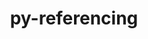 ---
title: "py-referencing"
layout: cache
categories: [package, v0.23.0]
meta: {"versions": ["0.35.1"], "compilers": ["gcc@=11.1.0", "gcc@=11.4.0", "gcc@=7.5.0", "gcc@=9.4.0"], "oss": ["ubuntu18.04", "ubuntu20.04", "ubuntu22.04"], "platforms": ["linux"], "targets": ["neoverse_v1", "neoverse_v2", "ppc64le", "x86_64_v3"], "stacks": ["data-vis-sdk", "e4s", "e4s-neoverse-v2", "e4s-neoverse_v1", "e4s-power", "radiuss", "root"], "num_specs": 14, "num_specs_by_stack": {"root": 14, "radiuss": 2, "e4s-power": 2, "data-vis-sdk": 2, "e4s-neoverse_v1": 2, "e4s-neoverse-v2": 2, "e4s": 4}}
spec_details: [{"hash": "jlj2ubfipd3iib47j6eiey5zu7mw4kr5", "compiler": "gcc@=7.5.0", "versions": ["0.35.1"], "os": "ubuntu18.04", "platform": "linux", "target": "x86_64_v3", "variants": ["build_system=python_pip"], "stacks": ["root", "radiuss"], "size": "-", "tarball": "https://binaries.spack.io/v0.23.0/build_cache/linux-ubuntu18.04-x86_64_v3/gcc-7.5.0/py-referencing-0.35.1/linux-ubuntu18.04-x86_64_v3-gcc-7.5.0-py-referencing-0.35.1-jlj2ubfipd3iib47j6eiey5zu7mw4kr5.spack"}, {"hash": "zd65blar4owxgen5mtj4rhw7r4ysgkay", "compiler": "gcc@=7.5.0", "versions": ["0.35.1"], "os": "ubuntu18.04", "platform": "linux", "target": "x86_64_v3", "variants": ["build_system=python_pip"], "stacks": ["root", "radiuss"], "size": "-", "tarball": "https://binaries.spack.io/v0.23.0/build_cache/linux-ubuntu18.04-x86_64_v3/gcc-7.5.0/py-referencing-0.35.1/linux-ubuntu18.04-x86_64_v3-gcc-7.5.0-py-referencing-0.35.1-zd65blar4owxgen5mtj4rhw7r4ysgkay.spack"}, {"hash": "ud62ieknz56fhtrnjvzw6ptyxoq4jokd", "compiler": "gcc@=9.4.0", "versions": ["0.35.1"], "os": "ubuntu20.04", "platform": "linux", "target": "ppc64le", "variants": ["build_system=python_pip"], "stacks": ["root", "e4s-power"], "size": "-", "tarball": "https://binaries.spack.io/v0.23.0/build_cache/linux-ubuntu20.04-ppc64le/gcc-9.4.0/py-referencing-0.35.1/linux-ubuntu20.04-ppc64le-gcc-9.4.0-py-referencing-0.35.1-ud62ieknz56fhtrnjvzw6ptyxoq4jokd.spack"}, {"hash": "34vx6g2jmkkwpa6xlwo4swxc53e67drn", "compiler": "gcc@=9.4.0", "versions": ["0.35.1"], "os": "ubuntu20.04", "platform": "linux", "target": "ppc64le", "variants": ["build_system=python_pip"], "stacks": ["root", "e4s-power"], "size": "-", "tarball": "https://binaries.spack.io/v0.23.0/build_cache/linux-ubuntu20.04-ppc64le/gcc-9.4.0/py-referencing-0.35.1/linux-ubuntu20.04-ppc64le-gcc-9.4.0-py-referencing-0.35.1-34vx6g2jmkkwpa6xlwo4swxc53e67drn.spack"}, {"hash": "u4rhphvbw6bmovh7zsi5z2szdcfkyxww", "compiler": "gcc@=11.1.0", "versions": ["0.35.1"], "os": "ubuntu20.04", "platform": "linux", "target": "x86_64_v3", "variants": ["build_system=python_pip"], "stacks": ["root", "data-vis-sdk"], "size": "-", "tarball": "https://binaries.spack.io/v0.23.0/build_cache/linux-ubuntu20.04-x86_64_v3/gcc-11.1.0/py-referencing-0.35.1/linux-ubuntu20.04-x86_64_v3-gcc-11.1.0-py-referencing-0.35.1-u4rhphvbw6bmovh7zsi5z2szdcfkyxww.spack"}, {"hash": "nl4ezzgjeq57n5oyeqvm6ck5ccwehv6e", "compiler": "gcc@=11.1.0", "versions": ["0.35.1"], "os": "ubuntu20.04", "platform": "linux", "target": "x86_64_v3", "variants": ["build_system=python_pip"], "stacks": ["root", "data-vis-sdk"], "size": "-", "tarball": "https://binaries.spack.io/v0.23.0/build_cache/linux-ubuntu20.04-x86_64_v3/gcc-11.1.0/py-referencing-0.35.1/linux-ubuntu20.04-x86_64_v3-gcc-11.1.0-py-referencing-0.35.1-nl4ezzgjeq57n5oyeqvm6ck5ccwehv6e.spack"}, {"hash": "e5lyszcghju37otdaqqf5qeqcj2bkfun", "compiler": "gcc@=11.4.0", "versions": ["0.35.1"], "os": "ubuntu22.04", "platform": "linux", "target": "neoverse_v1", "variants": ["build_system=python_pip"], "stacks": ["root", "e4s-neoverse_v1"], "size": "-", "tarball": "https://binaries.spack.io/v0.23.0/build_cache/linux-ubuntu22.04-neoverse_v1/gcc-11.4.0/py-referencing-0.35.1/linux-ubuntu22.04-neoverse_v1-gcc-11.4.0-py-referencing-0.35.1-e5lyszcghju37otdaqqf5qeqcj2bkfun.spack"}, {"hash": "5goclohnyncf3pjadeeijjabswy7sjbl", "compiler": "gcc@=11.4.0", "versions": ["0.35.1"], "os": "ubuntu22.04", "platform": "linux", "target": "neoverse_v1", "variants": ["build_system=python_pip"], "stacks": ["root", "e4s-neoverse_v1"], "size": "-", "tarball": "https://binaries.spack.io/v0.23.0/build_cache/linux-ubuntu22.04-neoverse_v1/gcc-11.4.0/py-referencing-0.35.1/linux-ubuntu22.04-neoverse_v1-gcc-11.4.0-py-referencing-0.35.1-5goclohnyncf3pjadeeijjabswy7sjbl.spack"}, {"hash": "orrshq55bzxkelor7ry2e7boi4j4zgx4", "compiler": "gcc@=11.4.0", "versions": ["0.35.1"], "os": "ubuntu22.04", "platform": "linux", "target": "neoverse_v2", "variants": ["build_system=python_pip"], "stacks": ["root", "e4s-neoverse-v2"], "size": "-", "tarball": "https://binaries.spack.io/v0.23.0/build_cache/linux-ubuntu22.04-neoverse_v2/gcc-11.4.0/py-referencing-0.35.1/linux-ubuntu22.04-neoverse_v2-gcc-11.4.0-py-referencing-0.35.1-orrshq55bzxkelor7ry2e7boi4j4zgx4.spack"}, {"hash": "isbjgbdw2xlighieb7olop52plxttmq4", "compiler": "gcc@=11.4.0", "versions": ["0.35.1"], "os": "ubuntu22.04", "platform": "linux", "target": "neoverse_v2", "variants": ["build_system=python_pip"], "stacks": ["root", "e4s-neoverse-v2"], "size": "-", "tarball": "https://binaries.spack.io/v0.23.0/build_cache/linux-ubuntu22.04-neoverse_v2/gcc-11.4.0/py-referencing-0.35.1/linux-ubuntu22.04-neoverse_v2-gcc-11.4.0-py-referencing-0.35.1-isbjgbdw2xlighieb7olop52plxttmq4.spack"}, {"hash": "nzcwgdqpldirpe6molhumdcm4prpgadg", "compiler": "gcc@=11.4.0", "versions": ["0.35.1"], "os": "ubuntu22.04", "platform": "linux", "target": "x86_64_v3", "variants": ["build_system=python_pip"], "stacks": ["root", "e4s"], "size": "-", "tarball": "https://binaries.spack.io/v0.23.0/build_cache/linux-ubuntu22.04-x86_64_v3/gcc-11.4.0/py-referencing-0.35.1/linux-ubuntu22.04-x86_64_v3-gcc-11.4.0-py-referencing-0.35.1-nzcwgdqpldirpe6molhumdcm4prpgadg.spack"}, {"hash": "qrjm43vqhym6breubges2bxauqrnhnl3", "compiler": "gcc@=11.4.0", "versions": ["0.35.1"], "os": "ubuntu22.04", "platform": "linux", "target": "x86_64_v3", "variants": ["build_system=python_pip"], "stacks": ["root", "e4s"], "size": "-", "tarball": "https://binaries.spack.io/v0.23.0/build_cache/linux-ubuntu22.04-x86_64_v3/gcc-11.4.0/py-referencing-0.35.1/linux-ubuntu22.04-x86_64_v3-gcc-11.4.0-py-referencing-0.35.1-qrjm43vqhym6breubges2bxauqrnhnl3.spack"}, {"hash": "lkzlnjycaqwy2og5oqoighnlxsppqpt4", "compiler": "gcc@=11.4.0", "versions": ["0.35.1"], "os": "ubuntu22.04", "platform": "linux", "target": "x86_64_v3", "variants": ["build_system=python_pip"], "stacks": ["root", "e4s"], "size": "-", "tarball": "https://binaries.spack.io/v0.23.0/build_cache/linux-ubuntu22.04-x86_64_v3/gcc-11.4.0/py-referencing-0.35.1/linux-ubuntu22.04-x86_64_v3-gcc-11.4.0-py-referencing-0.35.1-lkzlnjycaqwy2og5oqoighnlxsppqpt4.spack"}, {"hash": "dynnnwt3oe6d3qryghfucnfucsbaday3", "compiler": "gcc@=11.4.0", "versions": ["0.35.1"], "os": "ubuntu22.04", "platform": "linux", "target": "x86_64_v3", "variants": ["build_system=python_pip"], "stacks": ["root", "e4s"], "size": "-", "tarball": "https://binaries.spack.io/v0.23.0/build_cache/linux-ubuntu22.04-x86_64_v3/gcc-11.4.0/py-referencing-0.35.1/linux-ubuntu22.04-x86_64_v3-gcc-11.4.0-py-referencing-0.35.1-dynnnwt3oe6d3qryghfucnfucsbaday3.spack"}]
---